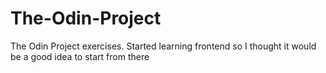 # The-Odin-Project
The Odin Project exercises. Started learning frontend so I thought it would be a good idea to start from there
